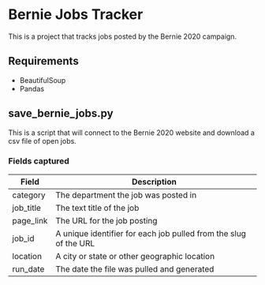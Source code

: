 # Bernie Jobs Tracker

This is a project that tracks jobs posted by the Bernie 2020 campaign.

## Requirements

* BeautifulSoup
* Pandas

## save_bernie_jobs.py

This is a script that will connect to the Bernie 2020 website and download a csv file of open jobs.

### Fields captured

| Field     | Description                                                      |
| --------- | ---------------------------------------------------------------- |
| category  | The department the job was posted in                             |
| job_title | The text title of the job                                        |
| page_link | The URL for the job posting                                      |
| job_id    | A unique identifier for each job pulled from the slug of the URL |
| location  | A city or state or other geographic location                     |
| run_date  | The date the file was pulled and generated                       |